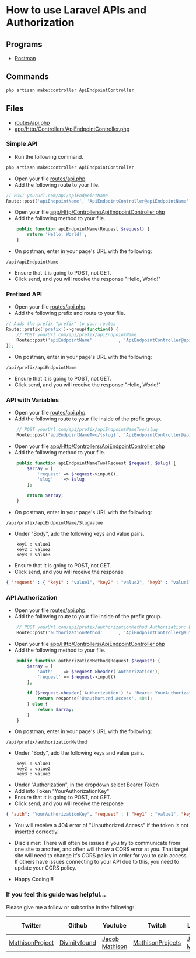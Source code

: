# How to use Laravel APIs and Authorization

## Programs
- [Postman](http://getpostman.com)

## Commands
```sh
php artisan make:controller ApiEndpointController
```

## Files
- [routes/api.php](https://github.com/Divinityfound/howtos/blob/master/laravel_simple_api/api.php)
- [app/Http/Controllers/ApiEndpointController.php](https://github.com/Divinityfound/howtos/blob/master/laravel_simple_api/ApiEndpointController.php)


### Simple API
- Run the following command.

```sh
php artisan make:controller ApiEndpointController
```

- Open your file [routes/api.php](https://github.com/Divinityfound/howtos/blob/master/laravel_simple_api/api.php).
- Add the following route to your file.

```php
// POST yourUrl.com/api/apiEndpointName
Route::post('apiEndpointName', 'ApiEndpointController@apiEndpointName');
```

- Open your file [app/Http/Controllers/ApiEndpointController.php](https://github.com/Divinityfound/howtos/blob/master/laravel_simple_api/ApiEndpointController.php)
- Add the following method to your file.

```php
    public function apiEndpointName(Request $request) {
    	return 'Hello, World!';
    }
```

- On postman, enter in your page's URL with the following:
```
/api/apiEndpointName
```
- Ensure that it is going to POST, not GET.
- Click send, and you will receive the response "Hello, World!"

### Prefixed API
- Open your file [routes/api.php](https://github.com/Divinityfound/howtos/blob/master/laravel_simple_api/api.php).
- Add the following prefix and route to your file.

```php
// Adds the prefix "prefix" to your routes
Route::prefix('prefix')->group(function() {
	// POST yourUrl.com/api/prefix/apiEndpointName
	Route::post('apiEndpointName'          , 'ApiEndpointController@apiEndpointName');
});
```

- On postman, enter in your page's URL with the following:
```
/api/prefix/apiEndpointName
```
- Ensure that it is going to POST, not GET.
- Click send, and you will receive the response "Hello, World!"

### API with Variables
- Open your file [routes/api.php](https://github.com/Divinityfound/howtos/blob/master/laravel_simple_api/api.php).
- Add the following route to your file inside of the prefix group.

```php
	// POST yourUrl.com/api/prefix/apiEndpointNameTwo/slug
	Route::post('apiEndpointNameTwo/{slug}', 'ApiEndpointController@apiEndpointNameTwo');
```

- Open your file [app/Http/Controllers/ApiEndpointController.php](https://github.com/Divinityfound/howtos/blob/master/laravel_simple_api/ApiEndpointController.php)
- Add the following method to your file.

```php
	public function apiEndpointNameTwo(Request $request, $slug) {
    	$array = [
    		'request' => $request->input(),
    		'slug'    => $slug
    	];

    	return $array;
    }
```

- On postman, enter in your page's URL with the following:
```
/api/prefix/apiEndpointName/SlugValue
```
- Under "Body", add the following keys and value pairs.
```
	key1 : value1
	key2 : value2
	key3 : value3
```

- Ensure that it is going to POST, not GET.
- Click send, and you will receive the response

```json
{ "request" : { "key1" : "value1", "key2" : "value2", "key3" : "value3" }, "slug" : "SlugValue"}
```


### API Authorization

- Open your file [routes/api.php](https://github.com/Divinityfound/howtos/blob/master/laravel_simple_api/api.php).
- Add the following route to your file inside of the prefix group.

```php
	// POST yourUrl.com/api/prefix/authorizationMethod Authorization: Bearer YourAuthorizationKey
	Route::post('authorizationMethod'      , 'ApiEndpointController@authorizationMethod');
```

- Open your file [app/Http/Controllers/ApiEndpointController.php](https://github.com/Divinityfound/howtos/blob/master/laravel_simple_api/ApiEndpointController.php)
- Add the following method to your file.

```php
	public function authorizationMethod(Request $request) {
    	$array = [
    		'auth'    => $request->header('Authorization'),
    		'request' => $request->input()
    	];

    	if ($request->header('Authorization') != 'Bearer YourAuthorizationKey') {
    		return response('Unauthorized Access', 404);
    	} else {
    		return $array;
    	}
    }
```

- On postman, enter in your page's URL with the following:
```
/api/prefix/authorizationMethod
```
- Under "Body", add the following keys and value pairs.
```
	key1 : value1
	key2 : value2
	key3 : value3
```
- Under "Authorization", in the dropdown select Bearer Token
- Add into Token "YourAuthorizationKey"
- Ensure that it is going to POST, not GET.
- Click send, and you will receive the response

```json
{ "auth": "YourAuthorizationKey", "request" : { "key1" : "value1", "key2" : "value2", "key3" : "value3" }}
```

- You will receive a 404 error of "Unauthorized Access" if the token is not inserted correctly.

- Disclaimer: There will often be issues if you try to communicate from one site to another, and often will throw a CORS error at you. That target site will need to change it's CORS policy in order for you to gain access. If others have issues connecting to your API due to this, you need to update your CORS policy.
- Happy Coding!!!


### If you feel this guide was helpful...

Please give me a follow or subscribe in the following:

|Twitter|Github|Youtube|Twitch|Linkedin|Personal Site|
| ----- | ---- | ----- | ---- | ------ | ----------- |
|[MathisonProject](https://twitter.com/MathisonProject)|[Divinityfound](https://github.com/Divinityfound)|[Jacob Mathison](https://www.youtube.com/channel/UCNNxB1TRbdJxE_y51sJb9DA)|[MathisonProjects](http://twitch.tv/mathisonprojects)|[Jacob Mathison](https://www.linkedin.com/in/jacob-mathison-62359912/)|[Mathison Projects](http://mathisonprojects.com)|
